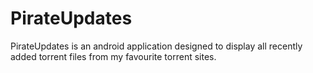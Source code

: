 # PirateUpdates

PirateUpdates is an android application designed to display all recently added torrent files from my favourite torrent sites.
